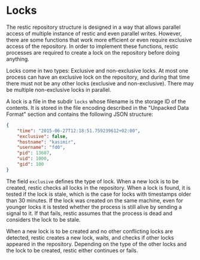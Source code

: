 # Locks

The restic repository structure is designed in a way that allows parallel access
of multiple instance of restic and even parallel writes. However, there are some
functions that work more efficient or even require exclusive access of the
repository. In order to implement these functions, restic processes are required
to create a lock on the repository before doing anything.

Locks come in two types: Exclusive and non-exclusive locks. At most one process
can have an exclusive lock on the repository, and during that time there must
not be any other locks (exclusive and non-exclusive). There may be multiple
non-exclusive locks in parallel.

A lock is a file in the subdir `locks` whose filename is the storage ID of the
contents. It is stored in the file encoding described in the "Unpacked Data
Format" section and contains the following JSON structure:

```json
{
    "time": "2015-06-27T12:18:51.759239612+02:00",
    "exclusive": false,
    "hostname": "kasimir",
    "username": "fd0",
    "pid": 13607,
    "uid": 1000,
    "gid": 100
}
```

The field `exclusive` defines the type of lock. When a new lock is to be
created, restic checks all locks in the repository. When a lock is found, it is
tested if the lock is stale, which is the case for locks with timestamps older
than 30 minutes. If the lock was created on the same machine, even for younger
locks it is tested whether the process is still alive by sending a signal to it.
If that fails, restic assumes that the process is dead and considers the lock to
be stale.

When a new lock is to be created and no other conflicting locks are detected,
restic creates a new lock, waits, and checks if other locks appeared in the
repository. Depending on the type of the other locks and the lock to be created,
restic either continues or fails.
